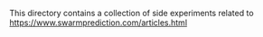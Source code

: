 
This directory contains a collection of side experiments related to https://www.swarmprediction.com/articles.html



   